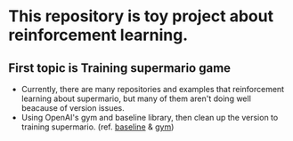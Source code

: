 This repository is toy project about reinforcement learning.
===========
First topic is Training supermario game
-----------
* Currently, there are many repositories and examples that reinforcement learning about supermario, but many of them aren't doing well beacause of version issues.
* Using OpenAI's gym and baseline library, then clean up the version to training supermario. (ref. [baseline](https://github.com/openai/baselines) & [gym](https://github.com/openai/gym))





